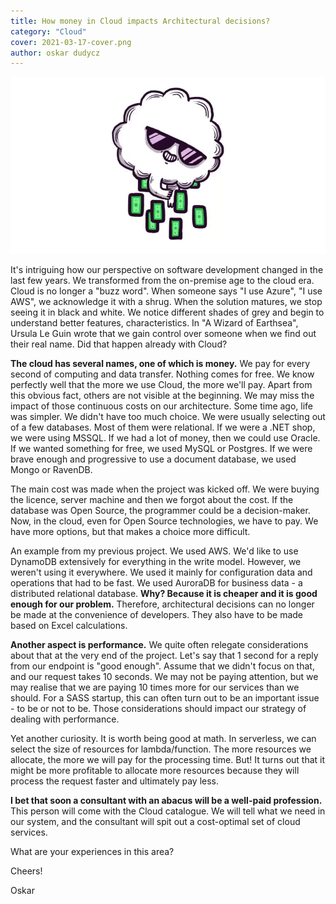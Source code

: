 ```yaml
---
title: How money in Cloud impacts Architectural decisions?
category: "Cloud"
cover: 2021-03-17-cover.png
author: oskar dudycz
---
```


![cover](2021-03-17-cover.png)

It's intriguing how our perspective on software development changed in the last few years. We transformed from the on-premise age to the cloud era. Cloud is no longer a "buzz word". When someone says "I use Azure", "I use AWS", we acknowledge it with a shrug. When the solution matures, we stop seeing it in black and white. We notice different shades of grey and begin to understand better features, characteristics. In "A Wizard of Earthsea", Ursula Le Guin wrote that we gain control over someone when we find out their real name. Did that happen already with Cloud?

**The cloud has several names, one of which is money.** We pay for every second of computing and data transfer. Nothing comes for free. We know perfectly well that the more we use Cloud, the more we'll pay. Apart from this obvious fact, others are not visible at the beginning. We may miss the impact of those continuous costs on our architecture. Some time ago, life was simpler. We didn't have too much choice. We were usually selecting out of a few databases. Most of them were relational. If we were a .NET shop, we were using MSSQL. If we had a lot of money, then we could use Oracle. If we wanted something for free, we used MySQL or Postgres. If we were brave enough and progressive to use a document database, we used Mongo or RavenDB.

The main cost was made when the project was kicked off. We were buying the licence, server machine and then we forgot about the cost. If the database was Open Source, the programmer could be a decision-maker. Now, in the cloud, even for Open Source technologies, we have to pay. We have more options, but that makes a choice more difficult.

An example from my previous project. We used AWS. We'd like to use DynamoDB extensively for everything in the write model. However, we weren't using it everywhere. We used it mainly for configuration data and operations that had to be fast. We used AuroraDB for business data - a distributed relational database. **Why? Because it is cheaper and it is good enough for our problem.** Therefore, architectural decisions can no longer be made at the convenience of developers. They also have to be made based on Excel calculations.

**Another aspect is performance.** We quite often relegate considerations about that at the very end of the project. Let's say that 1 second for a reply from our endpoint is "good enough". Assume that we didn't focus on that, and our request takes 10 seconds. We may not be paying attention, but we may realise that we are paying 10 times more for our services than we should. For a SASS startup, this can often turn out to be an important issue - to be or not to be. Those considerations should impact our strategy of dealing with performance.

Yet another curiosity. It is worth being good at math. In serverless, we can select the size of resources for lambda/function. The more resources we allocate, the more we will pay for the processing time. But! It turns out that it might be more profitable to allocate more resources because they will process the request faster and ultimately pay less.

**I bet that soon a consultant with an abacus will be a well-paid profession.** This person will come with the Cloud catalogue. We will tell what we need in our system, and the consultant will spit out a cost-optimal set of cloud services. 

What are your experiences in this area?

Cheers! 

Oskar